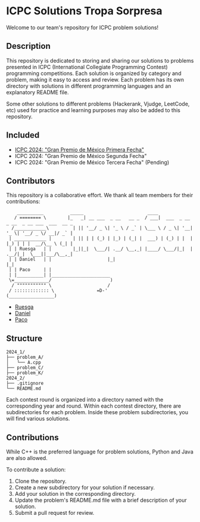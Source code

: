 # ICPC Solutions Tropa Sorpresa

Welcome to our team's repository for ICPC problem solutions!

## Description

This repository is dedicated to storing and sharing our solutions to problems presented in ICPC (International Collegiate Programming Contest) programming competitions. Each solution is organized by category and problem, making it easy to access and review. Each problem has its own directory with solutions in different programming languages and an explanatory README file.

Some other solutions to different problems (Hackerank, Vjudge, LeetCode, etc) used for practice and learning purposes may also be added to this repository.

## Included
- [ICPC 2024: "Gran Premio de México Primera Fecha"](https://vjudge.net/contest/628837)
- ICPC 2024: "Gran Premio de México Segunda Fecha"
- ICPC 2024: "Gran Premio de México Tercera Fecha" (Pending)

## Contributors

This repository is a collaborative effort. We thank all team members for their contributions:

```plaintext
    __________          _____                        ____                                       
   / ======== \        |_   _| __ ___  _ __   __ _  / ___|  ___  _ __ _ __  _ __ ___  ___  __ _ 
  /____________\         | || '__/ _ \| '_ \ / _` | \___ \ / _ \| '__| '_ \| '__/ _ \/ __|/ _` |
 | ____________ |        | || | | (_) | |_) | (_| |  ___) | (_) | |  | |_) | | |  __/\__ \ (_| |
 | | Ruesga   | |        |_||_|  \___/| .__/ \__,_| |____/ \___/|_|  | .__/|_|  \___||___/\__,_|
 | | Daniel   | |                     |_|                            |_|                        
 | | Paco     | |
 | |__________| |______________________
 \=_____________/                      )
  / """"""""""" \                     /
 / ::::::::::::: \                =D-'
(_________________)
```

- [Ruesga](https://github.com/ruesga-99)
- [Daniel](https://github.com/DarchoG)
- [Paco](https://github.com/SlippedWave)

## Structure
```plaintext
2024_1/
├── problem_A/
│   └── A.cpp
├── problem_C/
├── problem_K/
2024_2/
├── .gitignore
└── README.md
```

Each contest round is organized into a directory named with the corresponding year and round. Within each contest directory, there are subdirectories for each problem. Inside these problem subdirectories, you will find various solutions.

## Contributions

While C++ is the preferred language for problem solutions, Python and Java are also allowed.

To contribute a solution:

1. Clone the repository.
2. Create a new subdirectory for your solution if necessary.
3. Add your solution in the corresponding directory.
4. Update the problem's README.md file with a brief description of your solution.
5. Submit a pull request for review.
